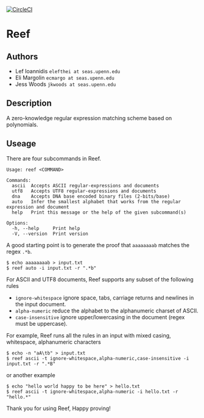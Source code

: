 [![CircleCI](https://dl.circleci.com/status-badge/img/gh/elefthei/rezk/tree/main.svg?style=svg)](https://dl.circleci.com/status-badge/redirect/gh/elefthei/rezk/tree/main)
# Reef

## Authors
- Lef Ioannidis `elefthei at seas.upenn.edu`
- Eli Margolin `ecmargo at seas.upenn.edu`
- Jess Woods `jkwoods at seas.upenn.edu`

## Description

A zero-knowledge regular expression matching scheme based on polynomials.

## Useage

There are four subcommands in Reef.
```
Usage: reef <COMMAND>

Commands:
  ascii  Accepts ASCII regular-expressions and documents
  utf8   Accepts UTF8 regular-expressions and documents
  dna    Accepts DNA base encoded binary files (2-bits/base)
  auto   Infer the smallest alphabet that works from the regular expression and document
  help   Print this message or the help of the given subcommand(s)

Options:
  -h, --help     Print help
  -V, --version  Print version
```

A good starting point is to generate the proof that `aaaaaaaab` matches the regex `.*b`.

```
$ echo aaaaaaaab > input.txt
$ reef auto -i input.txt -r ".*b"
```

For ASCII and UTF8 documents, Reef supports any subset of the following rules

- `ignore-whitespace` ignore space, tabs, carriage returns and newlines in the input document.
- `alpha-numeric` reduce the alphabet to the alphanumeric charset of ASCII.
- `case-insensitive` ignore upper/lowercasing in the document (regex must be uppercase).

For example, Reef runs all the rules in an input with mixed casing, whitespace, alphanumeric characters

```
$ echo -n "aA\tb" > input.txt
$ reef ascii -t ignore-whitespace,alpha-numeric,case-insensitive -i input.txt -r ".*B"
```

or another example
```
$ echo "hello world happy to be here" > hello.txt
$ reef ascii -t ignore-whitespace,alpha-numeric -i hello.txt -r "hello.*"
```

Thank you for using Reef,
Happy proving!

